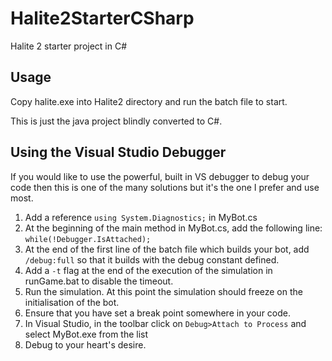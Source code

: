 # Halite2StarterCSharp
Halite 2 starter project in C#

## Usage
Copy halite.exe into Halite2 directory and run the batch file to start.

This is just the java project blindly converted to C#.

## Using the Visual Studio Debugger
If you would like to use the powerful, built in VS debugger to debug your code then this is one of the many solutions but it's the one I prefer and use most.

1. Add a reference `using System.Diagnostics;` in MyBot.cs
2. At the beginning of the main method in MyBot.cs, add the following line: `while(!Debugger.IsAttached);`
3. At the end of the first line of the batch file which builds your bot, add ` /debug:full` so that it builds with the debug constant defined.
4. Add a `-t` flag at the end of the execution of the simulation in runGame.bat to disable the timeout.
5. Run the simulation. At this point the simulation should freeze on the initialisation of the bot.
6. Ensure that you have set a break point somewhere in your code.
7. In Visual Studio, in the toolbar click on `Debug>Attach to Process` and select MyBot.exe from the list
8. Debug to your heart's desire.
